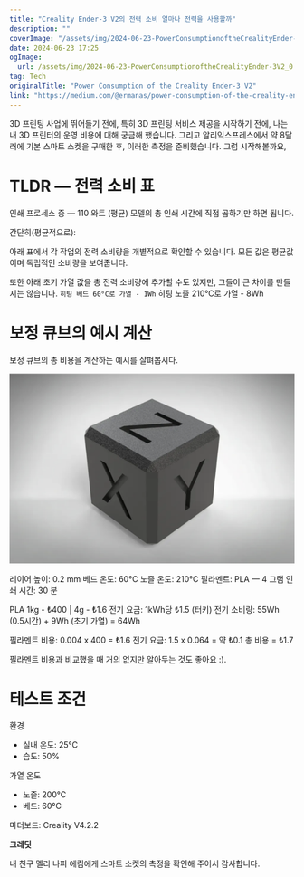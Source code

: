 ```yaml
---
title: "Creality Ender-3 V2의 전력 소비 얼마나 전력을 사용할까"
description: ""
coverImage: "/assets/img/2024-06-23-PowerConsumptionoftheCrealityEnder-3V2_0.png"
date: 2024-06-23 17:25
ogImage: 
  url: /assets/img/2024-06-23-PowerConsumptionoftheCrealityEnder-3V2_0.png
tag: Tech
originalTitle: "Power Consumption of the Creality Ender-3 V2"
link: "https://medium.com/@ermanas/power-consumption-of-the-creality-ender-3-v2-eb946d9fbbd3"
---
```



3D 프린팅 사업에 뛰어들기 전에, 특히 3D 프린팅 서비스 제공을 시작하기 전에, 나는 내 3D 프린터의 운영 비용에 대해 궁금해 했습니다. 그리고 알리익스프레스에서 약 8달러에 기본 스마트 소켓을 구매한 후, 이러한 측정을 준비했습니다. 그럼 시작해볼까요,

# TLDR — 전력 소비 표

인쇄 프로세스 중 — 110 와트 (평균)
모델의 총 인쇄 시간에 직접 곱하기만 하면 됩니다.

간단히(평균적으로):

<div class="content-ad"></div>

아래 표에서 각 작업의 전력 소비량을 개별적으로 확인할 수 있습니다. 모든 값은 평균값이며 독립적인 소비량을 보여줍니다.

또한 아래 초기 가열 값을 총 전력 소비량에 추가할 수도 있지만, 그들이 큰 차이를 만들지는 않습니다.
` 히팅 베드 60°C로 가열 - 1Wh
` 히팅 노즐 210°C로 가열 - 8Wh

<div class="content-ad"></div>

# 보정 큐브의 예시 계산

보정 큐브의 총 비용을 계산하는 예시를 살펴봅시다.

![image](/assets/img/2024-06-23-PowerConsumptionoftheCrealityEnder-3V2_2.png)

레이어 높이: 0.2 mm
베드 온도: 60°C
노즐 온도: 210°C
필라멘트: PLA — 4 그램
인쇄 시간: 30 분

<div class="content-ad"></div>

PLA 1kg - ₺400 | 4g - ₺1.6
전기 요금: 1kWh당 ₺1.5 (터키)
전기 소비량: 55Wh (0.5시간) + 9Wh (초기 가열) = 64Wh

필라멘트 비용: 0.004 x 400 = ₺1.6
전기 요금: 1.5 x 0.064 = 약 ₺0.1
총 비용 = ₺1.7

필라멘트 비용과 비교했을 때 거의 없지만 알아두는 것도 좋아요 :).

# 테스트 조건

<div class="content-ad"></div>

환경
- 실내 온도: 25°C
- 습도: 50%

가열 온도
- 노즐: 200°C
- 베드: 60°C

마더보드: Creality V4.2.2

**크레딧**

<div class="content-ad"></div>

내 친구 멜리 나피 에킴에게 스마트 소켓의 측정을 확인해 주어서 감사합니다.